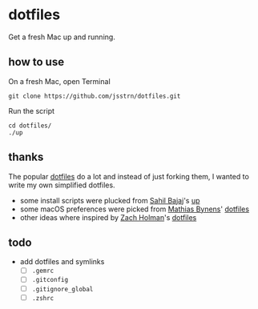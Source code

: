 # dotfiles

Get a fresh Mac up and running.

## how to use

On a fresh Mac, open Terminal

```
git clone https://github.com/jsstrn/dotfiles.git
```

Run the script

```
cd dotfiles/
./up
```

## thanks

The popular [dotfiles](https://dotfiles.github.io) do a lot and instead of just forking them, I wanted to write my own simplified dotfiles. 

- some install scripts were plucked from [Sahil Bajaj](https://github.com/spinningarrow/)'s [up](https://github.com/spinningarrow/up)
- some macOS preferences were picked from [Mathias Bynens](https://github.com/mathiasbynens/)' [dotfiles](https://github.com/mathiasbynens/dotfiles/blob/master/.macos)
- other ideas where inspired by [Zach Holman](https://github.com/holman)'s [dotfiles](https://github.com/holman/dotfiles)

## todo

- add dotfiles and symlinks
	- [ ] `.gemrc`
	- [ ] `.gitconfig`
	- [ ] `.gitignore_global`
	- [ ] `.zshrc`